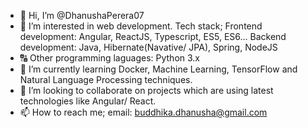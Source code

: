 - 👋 Hi, I’m @DhanushaPerera07
- 👀 I’m interested in web development.
      Tech stack;
      Frontend development: Angular, ReactJS, Typescript, ES5, ES6...
      Backend development: Java, Hibernate(Navative/ JPA), Spring, NodeJS
- 🔠️ Other programming laguages: Python 3.x
- 🌱 I’m currently learning Docker, Machine Learning, TensorFlow and Natural Language Processing techniques.
- 💞️ I’m looking to collaborate on projects which are using latest technologies like Angular/ React.
- 📫 How to reach me;
  email: buddhika.dhanusha@gmail.com
